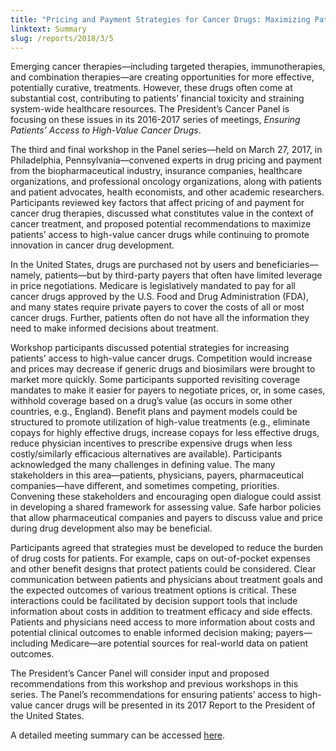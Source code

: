 ```yaml
---
title: "Pricing and Payment Strategies for Cancer Drugs: Maximizing Patients' Access to Beneficial Therapies"
linktext: Summary
slug: /reports/2018/3/5
---
```

<div class="full-report-container">
<div class="left-nav-container">
<left-navigation root="/reports/2018/3"></left-navigation>
</div>
<div class="report-container">

Emerging cancer therapies—including targeted therapies, immunotherapies, and combination therapies—are creating opportunities for more effective, potentially curative, treatments. However, these drugs often come at substantial cost, contributing to patients’ financial toxicity and straining system-wide healthcare resources. The President’s Cancer Panel is focusing on these issues in its 2016-2017 series of meetings, <em>Ensuring Patients’ Access to High-Value Cancer Drugs</em>.

The third and final workshop in the Panel series—held on March 27, 2017, in Philadelphia, Pennsylvania—convened experts in drug pricing and payment from the biopharmaceutical industry, insurance companies, healthcare organizations, and professional oncology organizations, along with patients and patient advocates, health economists, and other academic researchers. Participants reviewed key factors that affect pricing of and payment for cancer drug therapies, discussed what constitutes value in the context of cancer treatment, and proposed potential recommendations to maximize patients’ access to high-value cancer drugs while continuing to promote innovation in cancer drug development.

In the United States, drugs are purchased not by users and beneficiaries—namely, patients—but by third-party payers that often have limited leverage in price negotiations. Medicare is legislatively mandated to pay for all cancer drugs approved by the U.S. Food and Drug Administration (FDA), and many states require private payers to cover the costs of all or most cancer drugs. Further, patients often do not have all the information they need to make informed decisions about treatment.

Workshop participants discussed potential strategies for increasing patients’ access to high-value cancer drugs. Competition would increase and prices may decrease if generic drugs and biosimilars were brought to market more quickly. Some participants supported revisiting coverage mandates to make it easier for payers to negotiate prices, or, in some cases, withhold coverage based on a drug’s value (as occurs in some other countries, e.g., England). Benefit plans and payment models could be structured to promote utilization of high-value treatments (e.g., eliminate copays for highly effective drugs, increase copays for less effective drugs, reduce physician incentives to prescribe expensive drugs when less costly/similarly efficacious alternatives are available). Participants acknowledged the many challenges in defining value. The many stakeholders in this area—patients, physicians, payers, pharmaceutical companies—have different, and sometimes competing, priorities. Convening these stakeholders and encouraging open dialogue could assist in developing a shared framework for assessing value. Safe harbor policies that allow pharmaceutical companies and payers to discuss value and price during drug development also may be beneficial.

Participants agreed that strategies must be developed to reduce the burden of drug costs for patients. For example, caps on out-of-pocket expenses and other benefit designs that protect patients could be considered. Clear communication between patients and physicians about treatment goals and the expected outcomes of various treatment options is critical. These interactions could be facilitated by decision support tools that include information about costs in addition to treatment efficacy and side effects. Patients and physicians need access to more information about costs and potential clinical outcomes to enable informed decision making; payers—including Medicare—are potential sources for real-world data on patient outcomes.

The President’s Cancer Panel will consider input and proposed recommendations from this workshop and previous workshops in this series. The Panel’s recommendations for ensuring patients’ access to high-value cancer drugs will be presented in its 2017 Report to the President of the United States.

A detailed meeting summary can be accessed <a class="pdf-icon" href="https://deainfo.nci.nih.gov/advisory/pcp/pcp0317/minutes.pdf">here</a>.
</div>
</div>
